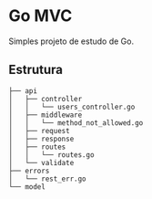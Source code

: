 # Go MVC

Simples projeto de estudo de Go.

## Estrutura

```
├── api
│   ├── controller
│   │   └── users_controller.go
│   ├── middleware
│   │   └── method_not_allowed.go
│   ├── request
│   ├── response
│   ├── routes
│   │   └── routes.go
│   └── validate
├── errors
│   └── rest_err.go
└── model
```
